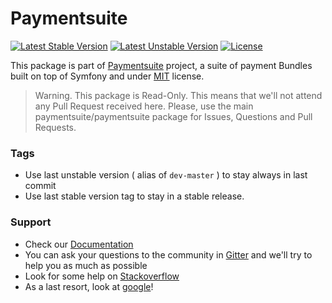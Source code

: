 # Paymentsuite

[![Latest Stable Version](https://poser.pugx.org/paymentsuite/paymentsuite/v/stable.png)](https://packagist.org/packages/paymentsuite/paymentsuite)
[![Latest Unstable Version](https://poser.pugx.org/paymentsuite/paymentsuite/v/unstable.png)](https://packagist.org/packages/paymentsuite/paymentsuite)
[![License](https://poser.pugx.org/paymentsuite/paymentsuite/license.png)](https://packagist.org/packages/paymentsuite/paymentsuite)

This package is part of
[Paymentsuite](http://github.com/paymentsuite/paymentsuite) project, a 
suite of payment Bundles built on top of Symfony and under
[MIT](http://opensource.org/licenses/MIT) license.

> Warning. This package is Read-Only. This means that we'll not attend any Pull 
> Request received here. Please, use the main paymentsuite/paymentsuite package
> for Issues, Questions and Pull Requests.

### Tags

* Use last unstable version ( alias of `dev-master` ) to stay always in last 
commit
* Use last stable version tag to stay in a stable release.

### Support

* Check our [Documentation](http://github.com/paymentsuite/paymentsuite)
* You can ask your questions to the community in 
[Gitter](http://gitter.im/paymentsuite/paymentsuite) and we'll try to help you
as much as possible
* Look for some help on [Stackoverflow](http://stackoverflow.com)
* As a last resort, look at [google](http://google.com)!